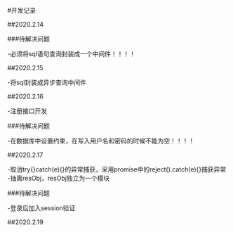 #开发记录

##2020.2.14 

###待解决问题

-必须将sql语句查询封装成一个中间件！！！！

##2020.2.15

-将sql封装成异步查询中间件

##2020.2.16

-注册接口开发

###待解决问题

-在数据库中设置约束，在写入用户名和密码的时候不能为空！！！！

##2020.2.17

-取消try{}catch(e){}的异常捕获，采用promise中的reject().catch(e){}捕获异常
-抽离resObj，resObj独立为一个模块

###待解决问题

-登录后加入session验证

##2020.2.19
